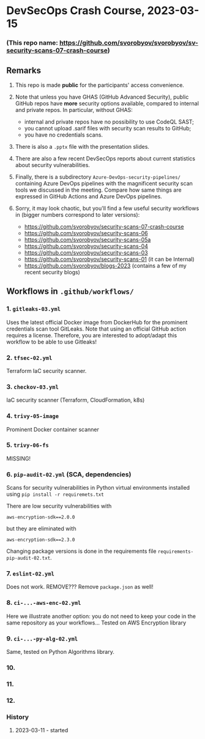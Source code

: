 # DevSecOps Crash Course, 2023-03-15
### (This repo name: https://github.com/svorobyov/svorobyov/sv-security-scans-07-crash-course)


## Remarks

1. This repo is made **public** for the participants' access convenience.
2. Note that unless you have GHAS (GitHub Advanced Security), 
   public GitHub repos have **more** security options 
   available, compared to internal and private repos.
   In particular, without GHAS:
   - internal and private repos have no possibility to use CodeQL SAST;
   - you cannot upload .sarif files with security scan results to GitHub;
   - you have no credentials scans.
3. There is also a `.pptx` file with the presentation slides.
4. There are also a few recent DevSecOps reports about 
   current statistics about security vulnerabilities.
5. Finally, there is a subdirectory `Azure-DevOps-security-pipelines/`
   containing Azure DevOps pipelines with the magnificent security
   scan tools we discussed in the meeting. Compare how same things 
   are expressed in GitHub Actions and Azure DevOps pipelines.

6. Sorry, it may look chaotic, but you'll find a few useful
   security workflows in (bigger numbers correspond to later
   versions):

   - https://github.com/svorobyov/security-scans-07-crash-course
   - https://github.com/svorobyov/security-scans-06
   - https://github.com/svorobyov/security-scans-05a
   - https://github.com/svorobyov/security-scans-04
   - https://github.com/svorobyov/security-scans-03
   - https://github.com/svorobyov/security-scans-01 (it can be Internal)
   - https://github.com/svorobyov/blogs-2023 (contains a few of my recent security blogs)


## Workflows in `.github/workflows/`

### 1. `gitleaks-03.yml`

Uses the latest official Docker image from DockerHub for the
prominent credentials scan tool GitLeaks. Note that using 
an official GitHub action requires a license. Therefore, you are 
interested to adopt/adapt this workflow to be able to use Gitleaks!


### 2. `tfsec-02.yml`

Terraform IaC security scanner.


### 3. `checkov-03.yml`

IaC security scanner (Terraform, CloudFormation, k8s)


### 4. `trivy-05-image`

Prominent Docker container scanner


### 5. `trivy-06-fs`

MISSING!


### 6. `pip-audit-02.yml` (SCA, dependencies)

Scans for security vulnerabilities in Python virtual environments 
installed using `pip install -r requiremets.txt`

There are low security vulnerabilities with
```
aws-encryption-sdk==2.0.0
```

but they are eliminated with
```
aws-encryption-sdk==2.3.0
```

Changing package versions is done in the requirements file 
`requirements-pip-audit-02.txt`.


### 7. `eslint-02.yml`

Does not work. REMOVE??? Remove `package.json` as well!


### 8. `ci-...-aws-enc-02.yml`

Here we illustrate another option: you do not need to keep your code 
in the same repository as your workflows... 
Tested on AWS Encryption library


### 9. `ci-...-py-alg-02.yml`

Same, tested on Python Algorithms library.


### 10.
### 11.
### 12.


### History

1. 2023-03-11 - started
